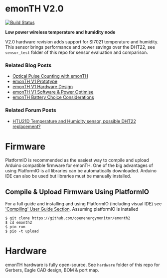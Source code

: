 # emonTH V2.0

[![Build Status](https://travis-ci.org/openenergymonitor/emonth2.svg?branch=master)](https://travis-ci.org/openenergymonitor/emonth2)

**Low power wireless temperature and humidity node**

V2.0 hardware revision adds support for SI7021 temperature and humidity. This sensor brings performance and power savings over the DHT22, see `sensor_test` folder of this repo for sensor evaluation and comparison.

### Related Blog Posts


- [Optical Pulse Counting with emonTH](https://blog.openenergymonitor.org/2015/09/optical-pulse-counting-with-emonth/)
- [emonTH V1 Prototype](https://blog.openenergymonitor.org/2013/06/emonth-prototype/)
- [emonTH V1 Hardware Design](https://blog.openenergymonitor.org/2013/10/emonth-update-hardware/)
- [emonTH V1 Software & Power Optimise](https://blog.openenergymonitor.org/2013/10/emonth-update-software-power/)
- [emonTH Battery Choice Considerations](https://blog.openenergymonitor.org/2013/10/aa-battery-considerations/)

### Related Forum Posts

- [HTU21D Temperature and Humidity sensor, possible DHT22 replacement?](https://community.openenergymonitor.org/t/htu21d-temperature-and-humidity-sensor-possible-dht22-replacement/1106/21)


# Firmware

PlatformIO is recommended as the easiest way to compile and upload Arduino compatible firmware for emonTH. One of the big advantages of using PlatformIO is all libraries can be automatically downloaded. Arduino IDE can also be used but libraries must be manually installed.

## Compile & Upload Firmware Using PlatformIO

For a full guide and installing and using PlatformIO (including visual IDE) see ['Compiling' User Guide Section](https://guide.openenergymonitor.org/technical/compiling). Assuming platformIO is installed

```
$ git clone https://github.com/openenergymonitor/emonth2
$ cd emonth2
$ pio run
$ pio -t upload
```

# Hardware

emonTH hardware is fully open-source. See `hardware` folder of this repo for Gerbers, Eagle CAD design, BOM & port map.
